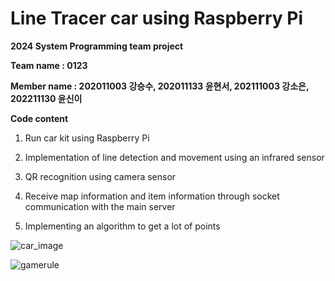 Line Tracer car using Raspberry Pi
=
**2024 System Programming team project**

**Team name : 0123**

**Member name : 202011003 강승수, 202011133 윤현서, 202111003 강소은, 202211130 윤신이**

**Code content**

1. Run car kit using Raspberry Pi

2. Implementation of line detection and movement using an infrared sensor

3. QR recognition using camera sensor

4. Receive map information and item information through socket communication with the main server

5. Implementing an algorithm to get a lot of points

![car_image](https://github.com/franktome/2024_System_Programming_teamproject/assets/154505487/bdc918f0-b50d-460d-82ea-1e9356ce50e0)

![gamerule](https://github.com/franktome/2024_System_Programming_teamproject/assets/154505487/e80a7403-eb06-4e39-b83c-d102b8a35c1b)
